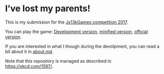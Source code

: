 # I’ve lost my parents!

This is my submission for the [Js13kGames competition 2017](http://2017.js13kgames.com/).

You can play the game: [Development version](https://schnark.github.io/js13kgames-2017/), [minified version](https://schnark.github.io/js13kgames-2017/min/), [official version](http://js13kgames.com/entries/ive-lost-my-parents).

If you are interested in what I though during the devolpment, you can read a bit about it in [about.md](https://github.com/Schnark/js13kgames-2017/blob/master/about/about.md).

Note that this repository is managed as described in https://xkcd.com/1597/.

